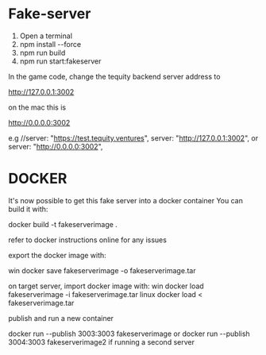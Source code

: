# Fake-server

1) Open a terminal
2) npm install --force
3) npm run build
4) npm run start:fakeserver

In the game code, change the tequity backend server address to

http://127.0.0.1:3002

on the mac this is

http://0.0.0.0:3002

e.g
        //server: "https://test.tequity.ventures",
        server: "http://127.0.0.1:3002",
        or
        server: "http://0.0.0.0:3002",

# DOCKER

It's now possible to get this fake server into a docker container
You can build it with:

docker build -t fakeserverimage .

refer to docker instructions online for any issues
        
export the docker image with:

win
docker save fakeserverimage -o fakeserverimage.tar

on target server, import docker image with:
win
docker load fakeserverimage -i fakeserverimage.tar
linux
docker load < fakeserverimage.tar

publish and run a new container

docker run --publish 3003:3003 fakeserverimage
or
docker run --publish 3004:3003 fakeserverimage2 if running a second server




